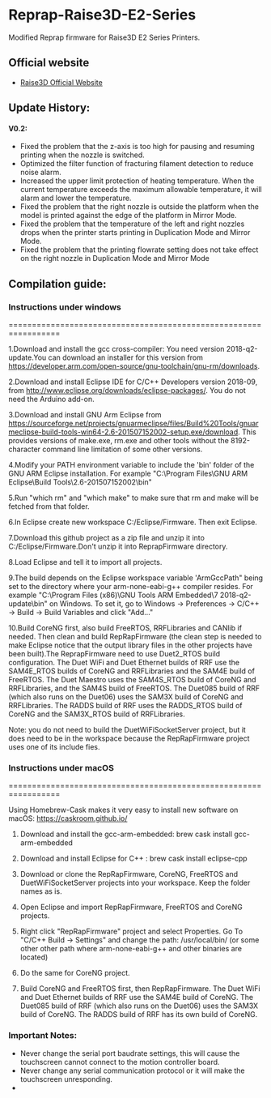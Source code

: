 # Reprap-Raise3D-E2-Series  
Modified Reprap firmware for Raise3D E2 Series Printers.  

## Official website
* [Raise3D Official Website](https://www.raise3d.com)

## Update History:  

#### V0.2:  
* Fixed the problem that the z-axis is too high for pausing and resuming printing when the nozzle is switched.  
* Optimized the filter function of fracturing filament detection to reduce noise alarm.
* Increased the upper limit protection of heating temperature. When the current temperature exceeds the maximum allowable temperature, it will alarm and lower the temperature.
* Fixed the problem that the right nozzle is outside the platform when the model is printed against the edge of the platform in Mirror Mode.
* Fixed the problem that the temperature of the left and right nozzles drops when the printer starts printing in Duplication Mode and Mirror Mode.
* Fixed the problem that the printing flowrate setting does not take effect on the right nozzle in Duplication Mode and Mirror Mode 

## Compilation guide:  
### Instructions under windows
=================================================================

1.Download and install the gcc cross-compiler:
You need version 2018-q2-update.You can download an installer for this version from https://developer.arm.com/open-source/gnu-toolchain/gnu-rm/downloads.

2.Download and install Eclipse IDE for C/C++ Developers version 2018-09, from http://www.eclipse.org/downloads/eclipse-packages/. You do not need the Arduino add-on.

3.Download and install GNU Arm Eclipse from https://sourceforge.net/projects/gnuarmeclipse/files/Build%20Tools/gnuarmeclipse-build-tools-win64-2.6-201507152002-setup.exe/download. This provides versions of make.exe, rm.exe and other tools without the 8192-character command line limitation of some other versions.

4.Modify your PATH environment variable to include the 'bin' folder of the GNU ARM Eclipse installation. For example "C:\Program Files\GNU ARM Eclipse\Build Tools\2.6-201507152002\bin"

5.Run "which rm" and "which make" to make sure that rm and make will be fetched from that folder.

6.In Eclipse create new workspace C:/Eclipse/Firmware. Then exit Eclipse.

7.Download this github project as a zip file and unzip it into C:/Eclipse/Firmware.Don't unzip it into ReprapFirmware directory.

8.Load Eclipse and tell it to import all projects.

9.The build depends on the Eclipse workspace variable 'ArmGccPath" being set to the directory where your arm-none-eabi-g++ compiler resides. For example "C:\Program Files (x86)\GNU Tools ARM Embedded\7 2018-q2-update\bin" on Windows. To set it, go to Windows -> Preferences -> C/C++ -> Build -> Build Variables and click "Add..."

10.Build CoreNG first, also build FreeRTOS, RRFLibraries and CANlib if needed. Then clean and build RepRapFirmware (the clean step is needed to make Eclipse notice that the output library files in the other projects have been built).The ReprapFirmware need to use Duet2_RTOS build configuration. The Duet WiFi and Duet Ethernet builds of RRF use the SAM4E_RTOS builds of CoreNG and RRFLibraries and the SAM4E build of FreeRTOS. The Duet Maestro uses the SAM4S_RTOS build of CoreNG and RRFLibraries, and the SAM4S build of FreeRTOS. The Duet085 build of RRF (which also runs on the Duet06) uses the SAM3X build of CoreNG and RRFLibraries. The RADDS build of RRF uses the RADDS_RTOS build of CoreNG and the SAM3X_RTOS build of RRFLibraries.

Note: you do not need to build the DuetWiFiSocketServer project, but it does need to be in the workspace because the RepRapFirmware project uses one of its include fies.

### Instructions under macOS
=================================================================

Using Homebrew-Cask makes it very easy to install new software on macOS: https://caskroom.github.io/

1. Download and install the gcc-arm-embedded: brew cask install gcc-arm-embedded

3. Download and install Eclipse for C++ : brew cask install eclipse-cpp

4. Download or clone the RepRapFirmware, CoreNG, FreeRTOS and DuetWiFiSocketServer projects into your workspace. Keep the folder names as is.

5. Open Eclipse and import RepRapFirmware, FreeRTOS and CoreNG projects.

6. Right click "RepRapFirmware" project and select Properties. Go To "C/C++ Build -> Settings" and change the path: /usr/local/bin/ (or some other other path where arm-none-eabi-g++ and other binaries are located)

7. Do the same for CoreNG project.

8. Build CoreNG and FreeRTOS first, then RepRapFirmware. The Duet WiFi and Duet Ethernet builds of RRF use the SAM4E build of CoreNG. The Duet085 build of RRF (which also runs on the Duet06) uses the SAM3X build of CoreNG. The RADDS build of RRF has its own build of CoreNG.

### Important Notes:  
* Never change the serial port baudrate settings, this will cause the touchscreen cannot connect to the motion controller board.  
* Never change any serial communication protocol or it will make the touchscreen unresponding.  
* 
